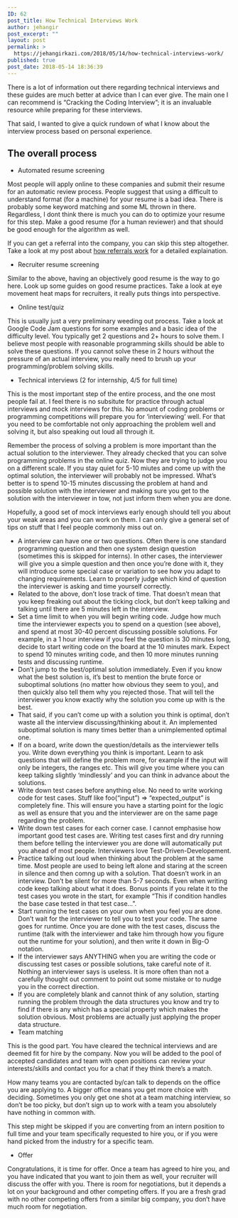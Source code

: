 ```yaml
---
ID: 62
post_title: How Technical Interviews Work
author: jehangir
post_excerpt: ""
layout: post
permalink: >
  https://jehangirkazi.com/2018/05/14/how-technical-interviews-work/
published: true
post_date: 2018-05-14 18:36:39
---
```

<!-- wp:paragraph -->
<p>There is a lot of information out there regarding technical interviews and these guides are much better at advice than I can ever give. The main one I can recommend is “Cracking the Coding Interview”; it is an invaluable resource while preparing for these interviews.</p>
<!-- /wp:paragraph -->

<!-- wp:paragraph -->
<p>That said, I wanted to give a quick rundown of what I know about the interview process based on personal experience.</p>
<!-- /wp:paragraph -->

<!-- wp:heading -->
<h2>The overall process&nbsp;</h2>
<!-- /wp:heading -->

<!-- wp:list -->
<ul><li>Automated resume screening</li></ul>
<!-- /wp:list -->

<!-- wp:paragraph -->
<p>Most people will apply online to these companies and submit their resume for an automatic review process. People suggest that using a difficult to understand format (for a machine) for your resume is a bad idea. There is probably some keyword matching and some ML thrown in there. Regardless, I dont think there is much you can do to optimize your resume for this step. Make a good resume (for a human reviewer) and that should be good enough for the algorithm as well.</p>
<!-- /wp:paragraph -->

<!-- wp:paragraph -->
<p>If you can get a referral into the company, you can skip this step altogether. Take a look at my post about&nbsp;<a href="https://jehangir.me/blog/industry/info/2018/05/13/how-referrals-work/">how referrals work</a>&nbsp;for a detailed explaination.</p>
<!-- /wp:paragraph -->

<!-- wp:list -->
<ul><li>Recruiter resume screening</li></ul>
<!-- /wp:list -->

<!-- wp:paragraph -->
<p>Similar to the above, having an objectively good resume is the way to go here. Look up some guides on good resume practices. Take a look at eye movement heat maps for recruiters, it really puts things into perspective.</p>
<!-- /wp:paragraph -->

<!-- wp:list -->
<ul><li>Online test/quiz</li></ul>
<!-- /wp:list -->

<!-- wp:paragraph -->
<p>This is usually just a very preliminary weeding out process. Take a look at Google Code Jam questions for some examples and a basic idea of the difficulty level. You typically get 2 questions and 2+ hours to solve them. I believe most people with reasonable programming skills should be able to solve these questions. If you cannot solve these in 2 hours without the pressure of an actual interview, you really need to brush up your programming/problem solving skills.</p>
<!-- /wp:paragraph -->

<!-- wp:list -->
<ul><li>Technical interviews (2 for internship, 4/5 for full time)</li></ul>
<!-- /wp:list -->

<!-- wp:paragraph -->
<p>This is the most important step of the entire process, and the one most people fail at. I feel there is no subsitute for practice through actual interviews and mock interviews for this. No amount of coding problems or programming competitions will prepare you for ‘interviewing’ well. For that you need to be comfortable not only approaching the problem well and solving it, but also speaking out loud all through it.</p>
<!-- /wp:paragraph -->

<!-- wp:paragraph -->
<p>Remember the process of solving a problem is more important than the actual solution to the interviewer. They already checked that you can solve programming problems in the online quiz. Now they are trying to judge you on a different scale. If you stay quiet for 5-10 miutes and come up with the optimal solution, the interviewer will probably not be impressed. What’s better is to spend 10-15 minutes discussing the problem at hand and possible solution with the interviewer and making sure you get to the solution with the interviewer in tow, not just inform them when you are done.</p>
<!-- /wp:paragraph -->

<!-- wp:paragraph -->
<p>Hopefully, a good set of mock interviews early enough should tell you about your weak areas and you can work on them. I can only give a general set of tips on stuff that I feel people commonly miss out on.</p>
<!-- /wp:paragraph -->

<!-- wp:list -->
<ul><li>A interview can have one or two questions. Often there is one standard programming question and then one system design question (sometimes this is skipped for interns). In other cases, the interviewer will give you a simple question and then once you’re done with it, they will introduce some special case or variation to see how you adapt to changing requirements. Learn to properly judge which kind of question the interviewer is asking and time yourself correctly.</li><li>Related to the above, don’t lose track of time. That doesn’t mean that you keep freaking out about the ticking clock, but don’t keep talking and talking until there are 5 minutes left in the interview.</li><li>Set a time limit to when you will begin writing code. Judge how much time the interviewer expects you to spend on a question (see above), and spend at most 30-40 percent discussing possible solutions. For example, in a 1 hour interview if you feel the question is 30 minutes long, decide to start writing code on the board at the 10 minutes mark. Expect to spend 10 minutes writing code, and then 10 more minutes running tests and discussing runtime.</li><li>Don’t jump to the best/optimal solution immediately. Even if you know what the best solution is, it’s best to mention the brute force or suboptimal solutions (no matter how obvious they seem to you), and then quickly also tell them why you rejected those. That will tell the interviewer you know exactly why the solution you come up with is the best.</li><li>That said, if you can’t come up with a solution you think is optimal, don’t waste all the interview discussing/thinking about it. An implemented suboptimal solution is many times better than a unimplemented optimal one.</li><li>If on a board, write down the question/details as the interviewer tells you. Write down everything you think is important. Learn to ask questions that will define the problem more, for example if the input will only be integers, the ranges etc. This will give you time where you can keep talking slightly ‘mindlessly’ and you can think in advance about the solutions.</li><li>Write down test cases before anything else. No need to write working code for test cases. Stuff like foo(“input”) =&gt; “expected_output” is completely fine. This will ensure you have a starting point for the logic as well as ensure that you and the interviewer are on the same page regarding the problem.</li><li>Write down test cases for each corner case. I cannot emphasise how important good test cases are. Writing test cases first and dry running them before telling the interviewer you are done will automatically put you ahead of most people. Interviewers love Test-Driven-Developement.</li><li>Practice talking out loud when thinking about the problem at the same time. Most people are used to being left alone and staring at the screen in silence and then comng up with a solution. That doesn’t work in an interview. Don’t be silent for more than 5-7 seconds. Even when writing code keep talking about what it does. Bonus points if you relate it to the test cases you wrote in the start, for example “This if condition handles the base case tested in that test case…”.</li><li>Start running the test cases on your own when you feel you are done. Don’t wait for the interviewer to tell you to test your code. The same goes for runtime. Once you are done with the test cases, discuss the runtime (talk with the interviewer and take him through how you figure out the runtime for your solution), and then write it down in Big-O notation.</li><li>If the interviewer says ANYTHING when you are writing the code or discussing test cases or possible solutions, take careful note of it. Nothing an interviewer says is useless. It is more often than not a carefully thought out comment to point out some mistake or to nudge you in the correct direction.</li><li>If you are completely blank and cannot think of any solution, starting running the problem through the data structures you know and try to find if there is any which has a special property which makes the solution obvious. Most problems are actually just applying the proper data structure.</li><li>Team matching</li></ul>
<!-- /wp:list -->

<!-- wp:paragraph -->
<p>This is the good part. You have cleared the technical interviews and are deemed fit for hire by the company. Now you will be added to the pool of accepted candidates and team with open positions can review your interests/skills and contact you for a chat if they think there’s a match.</p>
<!-- /wp:paragraph -->

<!-- wp:paragraph -->
<p>How many teams you are contacted by/can talk to depends on the office you are applying to. A bigger office means you get more choice with deciding. Sometimes you only get one shot at a team matching interview, so don’t be too picky, but don’t sign up to work with a team you absolutely have nothing in common with.</p>
<!-- /wp:paragraph -->

<!-- wp:paragraph -->
<p>This step might be skipped if you are converting from an intern position to full time and your team specifically requested to hire you, or if you were hand picked from the industry for a specific team.</p>
<!-- /wp:paragraph -->

<!-- wp:list -->
<ul><li>Offer</li></ul>
<!-- /wp:list -->

<!-- wp:paragraph -->
<p>Congratulations, it is time for offer. Once a team has agreed to hire you, and you have indicated that you want to join them as well, your recruiter will discuss the offer with you. There is room for negotiations, but it depends a lot on your background and other competing offers. If you are a fresh grad with no other competing offers from a similar big company, you don’t have much room for negotiation.</p>
<!-- /wp:paragraph -->